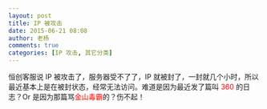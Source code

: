 ```yaml
---
layout: post
title: IP 被攻击
date: 2015-06-21 08:08
author: 老杨
comments: true
categories: [IP 攻击, 其它分类]
---
```

恒创客服说 IP 被攻击了，服务器受不了了，IP 就被封了，一封就几个小时，所以最近基本上是在被封状态，经常无法访问。难道是因为最近发了篇叫 <span style = "color:red;">360</span> 的日志？Or 是因为那篇骂<span style = "color:red;">金山毒霸</span>的？伤不起！
